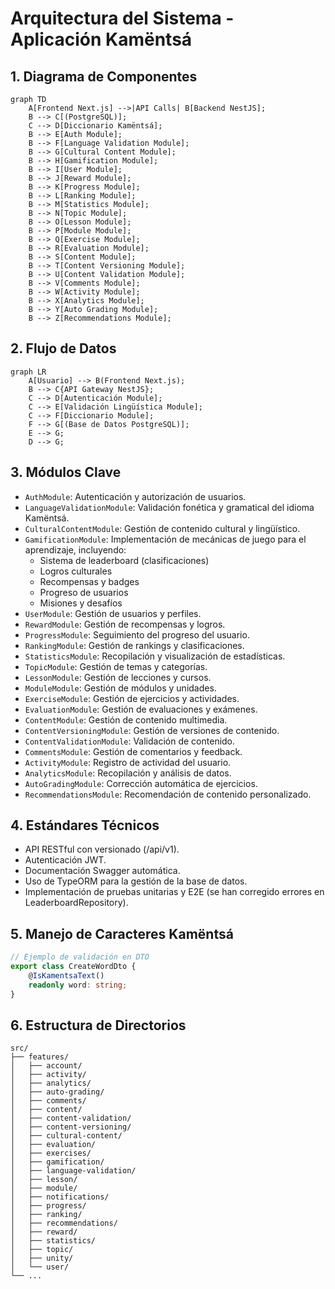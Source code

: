 # Arquitectura del Sistema - Aplicación Kamëntsá

## 1. Diagrama de Componentes

```mermaid
graph TD
    A[Frontend Next.js] -->|API Calls| B[Backend NestJS];
    B --> C[(PostgreSQL)];
    C --> D[Diccionario Kamëntsá];
    B --> E[Auth Module];
    B --> F[Language Validation Module];
    B --> G[Cultural Content Module];
    B --> H[Gamification Module];
    B --> I[User Module];
    B --> J[Reward Module];
    B --> K[Progress Module];
    B --> L[Ranking Module];
    B --> M[Statistics Module];
    B --> N[Topic Module];
    B --> O[Lesson Module];
    B --> P[Module Module];
    B --> Q[Exercise Module];
    B --> R[Evaluation Module];
    B --> S[Content Module];
    B --> T[Content Versioning Module];
    B --> U[Content Validation Module];
    B --> V[Comments Module];
    B --> W[Activity Module];
    B --> X[Analytics Module];
    B --> Y[Auto Grading Module];
    B --> Z[Recommendations Module];
```

## 2. Flujo de Datos

```mermaid
graph LR
    A[Usuario] --> B(Frontend Next.js);
    B --> C{API Gateway NestJS};
    C --> D[Autenticación Module];
    C --> E[Validación Lingüística Module];
    C --> F[Diccionario Module];
    F --> G[(Base de Datos PostgreSQL)];
    E --> G;
    D --> G;
```

## 3. Módulos Clave

-   `AuthModule`: Autenticación y autorización de usuarios.
-   `LanguageValidationModule`: Validación fonética y gramatical del idioma Kamëntsá.
-   `CulturalContentModule`: Gestión de contenido cultural y lingüístico.
-   `GamificationModule`: Implementación de mecánicas de juego para el aprendizaje, incluyendo:
    - Sistema de leaderboard (clasificaciones)
    - Logros culturales
    - Recompensas y badges
    - Progreso de usuarios
    - Misiones y desafíos
-   `UserModule`: Gestión de usuarios y perfiles.
-   `RewardModule`: Gestión de recompensas y logros.
-   `ProgressModule`: Seguimiento del progreso del usuario.
-   `RankingModule`: Gestión de rankings y clasificaciones.
-   `StatisticsModule`: Recopilación y visualización de estadísticas.
-   `TopicModule`: Gestión de temas y categorías.
-   `LessonModule`: Gestión de lecciones y cursos.
-   `ModuleModule`: Gestión de módulos y unidades.
-   `ExerciseModule`: Gestión de ejercicios y actividades.
-   `EvaluationModule`: Gestión de evaluaciones y exámenes.
-   `ContentModule`: Gestión de contenido multimedia.
-   `ContentVersioningModule`: Gestión de versiones de contenido.
-   `ContentValidationModule`: Validación de contenido.
-   `CommentsModule`: Gestión de comentarios y feedback.
-   `ActivityModule`: Registro de actividad del usuario.
-   `AnalyticsModule`: Recopilación y análisis de datos.
-   `AutoGradingModule`: Corrección automática de ejercicios.
-   `RecommendationsModule`: Recomendación de contenido personalizado.

## 4. Estándares Técnicos

-   API RESTful con versionado (/api/v1).
-   Autenticación JWT.
-   Documentación Swagger automática.
-   Uso de TypeORM para la gestión de la base de datos.
-   Implementación de pruebas unitarias y E2E (se han corregido errores en LeaderboardRepository).

## 5. Manejo de Caracteres Kamëntsá

```typescript
// Ejemplo de validación en DTO
export class CreateWordDto {
    @IsKamentsaText()
    readonly word: string;
}
```

## 6. Estructura de Directorios

```
src/
├── features/
│   ├── account/
│   ├── activity/
│   ├── analytics/
│   ├── auto-grading/
│   ├── comments/
│   ├── content/
│   ├── content-validation/
│   ├── content-versioning/
│   ├── cultural-content/
│   ├── evaluation/
│   ├── exercises/
│   ├── gamification/
│   ├── language-validation/
│   ├── lesson/
│   ├── module/
│   ├── notifications/
│   ├── progress/
│   ├── ranking/
│   ├── recommendations/
│   ├── reward/
│   ├── statistics/
│   ├── topic/
│   ├── unity/
│   └── user/
└── ...
